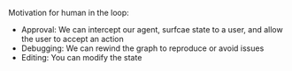 Motivation for human in the loop:
- Approval: We can intercept our agent, surfcae state to a user, and allow the user to accept an action
- Debugging: We can rewind the graph to reproduce or avoid issues
- Editing: You can modify the state
